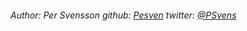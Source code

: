 ###### Author: Per Svensson github: [Pesven](https://github.com/Psvensso) twitter: [@PSvens](https://twitter.com/PSvens)



